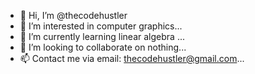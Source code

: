 - 👋 Hi, I’m @thecodehustler
- 👀 I’m interested in computer graphics...
- 🌱 I’m currently learning linear algebra ...
- 💞️ I’m looking to collaborate on nothing...
- 📫 Contact me via email: thecodehustler@gmail.com...

<!---
thecodehustler/thecodehustler is a ✨ special ✨ repository because its `README.md` (this file) appears on your GitHub profile.
You can click the Preview link to take a look at your changes.
--->
